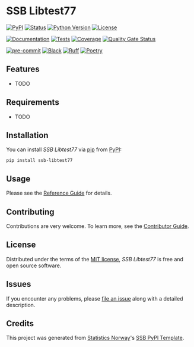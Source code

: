 # SSB Libtest77

[![PyPI](https://img.shields.io/pypi/v/ssb-libtest77.svg)][pypi status]
[![Status](https://img.shields.io/pypi/status/ssb-libtest77.svg)][pypi status]
[![Python Version](https://img.shields.io/pypi/pyversions/ssb-libtest77)][pypi status]
[![License](https://img.shields.io/pypi/l/ssb-libtest77)][license]

[![Documentation](https://github.com/statisticsnorway/ssb-libtest77/actions/workflows/docs.yml/badge.svg)][documentation]
[![Tests](https://github.com/statisticsnorway/ssb-libtest77/actions/workflows/tests.yml/badge.svg)][tests]
[![Coverage](https://sonarcloud.io/api/project_badges/measure?project=statisticsnorway_ssb-libtest77&metric=coverage)][sonarcov]
[![Quality Gate Status](https://sonarcloud.io/api/project_badges/measure?project=statisticsnorway_ssb-libtest77&metric=alert_status)][sonarquality]

[![pre-commit](https://img.shields.io/badge/pre--commit-enabled-brightgreen?logo=pre-commit&logoColor=white)][pre-commit]
[![Black](https://img.shields.io/badge/code%20style-black-000000.svg)][black]
[![Ruff](https://img.shields.io/endpoint?url=https://raw.githubusercontent.com/astral-sh/ruff/main/assets/badge/v2.json)](https://github.com/astral-sh/ruff)
[![Poetry](https://img.shields.io/endpoint?url=https://python-poetry.org/badge/v0.json)][poetry]

[pypi status]: https://pypi.org/project/ssb-libtest77/
[documentation]: https://statisticsnorway.github.io/ssb-libtest77
[tests]: https://github.com/statisticsnorway/ssb-libtest77/actions?workflow=Tests

[sonarcov]: https://sonarcloud.io/summary/overall?id=statisticsnorway_ssb-libtest77
[sonarquality]: https://sonarcloud.io/summary/overall?id=statisticsnorway_ssb-libtest77
[pre-commit]: https://github.com/pre-commit/pre-commit
[black]: https://github.com/psf/black
[poetry]: https://python-poetry.org/

## Features

- TODO

## Requirements

- TODO

## Installation

You can install _SSB Libtest77_ via [pip] from [PyPI]:

```console
pip install ssb-libtest77
```

## Usage

Please see the [Reference Guide] for details.

## Contributing

Contributions are very welcome.
To learn more, see the [Contributor Guide].

## License

Distributed under the terms of the [MIT license][license],
_SSB Libtest77_ is free and open source software.

## Issues

If you encounter any problems,
please [file an issue] along with a detailed description.

## Credits

This project was generated from [Statistics Norway]'s [SSB PyPI Template].

[statistics norway]: https://www.ssb.no/en
[pypi]: https://pypi.org/
[ssb pypi template]: https://github.com/statisticsnorway/ssb-pypitemplate
[file an issue]: https://github.com/statisticsnorway/ssb-libtest77/issues
[pip]: https://pip.pypa.io/

<!-- github-only -->

[license]: https://github.com/statisticsnorway/ssb-libtest77/blob/main/LICENSE
[contributor guide]: https://github.com/statisticsnorway/ssb-libtest77/blob/main/CONTRIBUTING.md
[reference guide]: https://statisticsnorway.github.io/ssb-libtest77/reference.html
